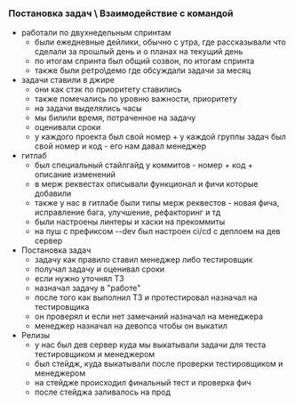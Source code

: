 ### Постановка задач \ Взаимодействие с командой

- работали по двухнедельным спринтам
	- были ежедневные дейлики, обычно с утра, где рассказывали что сделали за прошлый день и о планах на текущий день
	- по итогам спринта был общий созвон, по итогам спринта
	- также были ретро\демо где обсуждали задачи за месяц
- задачи ставили в джире
	- они как стэк по приоритету ставились
	- также помечались по уровню важности, приоритету
	- на задачи выделялись часы
	- мы билили время, потраченное на задачу
	- оценивали сроки
	- у каждого проекта был свой номер + у каждой группы задач был свой номер и код - его нам давал менеджер
- гитлаб
	- был специальный стайлгайд у коммитов - номер + код + описание изменений
	- в мерж реквестах описывали функционал и фичи которые добавили
	- также у нас в гитлабе были типы мерж реквестов - новая фича, исправление бага, улучшение, рефакторинг и тд
	- были настроены линтеры и хаски на прекоммиты
	- на пуш с префиксом --dev был настроен ci/cd с деплоем на дев сервер
- Постановка задач
	- задачу как правило ставил менеджер либо тестировщик
	- получал задачу и оценивал сроки
	- если нужно уточнял ТЗ
	- назначал задачу в "работе"
	- после того как выполнил ТЗ и протестировал назначал на тестировщика
	- он проверял и если нет замечаний назначал на менеджера
	- менеджер назначал на девопса чтобы он выкатил
- Релизы
	- у нас был дев сервер куда мы выкатывали задачи для теста тестировщиком и менеджером
	- был стейдж, куда выкатывали после проверки тестировщиком и менеджером
	- на стейдже происходил финальный тест и проверка фич
	- после стейджа заливалось на прод


